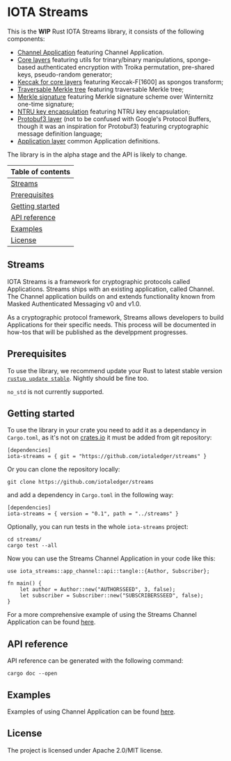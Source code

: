 # IOTA Streams

This is the **WIP** Rust IOTA Streams library, it consists of the following components:
* [Channel Application](iota-streams-app-channel/README.md) featuring Channel Application.
* [Core layers](iota-streams-core/README.md) featuring utils for trinary/binary manipulations, sponge-based authenticated encryption with Troika permutation, pre-shared keys, pseudo-random generator;
* [Keccak for core layers](iota-streams-core-keccak/README.md) featuring Keccak-F[1600] as spongos transform;
* [Traversable Merkle tree](iota-streams-core-merkletree/README.md) featuring traversable Merkle tree;
* [Merkle signature](iota-streams-core-mss/README.md) featuring Merkle signature scheme over Winternitz one-time signature;
* [NTRU key encapsulation](iota-streams-core-ntru/README.md) featuring NTRU key encapsulation;
* [Protobuf3 layer](iota-streams-protobuf3/README.md) (not to be confused with Google's Protocol Buffers, though it was an inspiration for Protobuf3) featuring cryptographic message definition language;
* [Application layer](iota-streams-app/README.md) common Application definitions.

The library is in the alpha stage and the API is likely to change.

|Table of contents|
|:----|
| [Streams](#overview)|
| [Prerequisites](#prerequisites)|
| [Getting started](#getting-started)|
| [API reference](#api-reference)
| [Examples](#examples)|
| [License](#license)|

## Streams

IOTA Streams is a framework for cryptographic protocols called Applications. Streams ships with an existing application, called Channel. The Channel application builds on and extends functionality known from Masked Authenticated Messaging v0 and v1.0. 

As a cryptographic protocol framework, Streams allows developers to build Applications for their specific needs. This process will be documented in how-tos that will be published as the develppment progresses. 

## Prerequisites

To use the library, we recommend update your Rust to latest stable version [`rustup update stable`](https://github.com/rust-lang/rustup.rs#keeping-rust-up-to-date). Nightly should be fine too.

`no_std` is not currently supported.

## Getting started

To use the library in your crate you need to add it as a dependancy in `Cargo.toml`, as it's not on [crates.io](https://crates.io/) it must be added from git repository:

```
[dependencies]
iota-streams = { git = "https://github.com/iotaledger/streams" }
```

Or you can clone the repository locally:

```
git clone https://github.com/iotaledger/streams
```

and add a dependency in `Cargo.toml` in the following way:

```
[dependencies]
iota-streams = { version = "0.1", path = "../streams" }
```

Optionally, you can run tests in the whole `iota-streams` project:

```
cd streams/
cargo test --all
```

Now you can use the Streams Channel Application in your code like this:

```
use iota_streams::app_channel::api::tangle::{Author, Subscriber};

fn main() {
    let author = Author::new("AUTHORSSEED", 3, false);
    let subscriber = Subscriber::new("SUBSCRIBERSSEED", false);
}
```

For a more comprehensive example of using the Streams Channel Application can be found [here](iota-streams-app-channel/examples/basic_scenario.rs).

## API reference

API reference can be generated with the following command:
```
cargo doc --open
```

## Examples

Examples of using Channel Application can be found [here](iota-streams-app-channel/examples).

## License

The project is licensed under Apache 2.0/MIT license.
